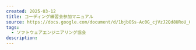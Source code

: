 ```yaml
---
created: 2025-03-12
title: コーディング練習会参加マニュアル
source: https://docs.google.com/document/d/1bjbOSs-Ac0G_cjVzJ2Qd8URoU_0BNirZ8utS3CUAeLE/edit?tab=t.0#heading=h.y1cq1o8g4nbl
tags:
  - ソフトウェアエンジニアリング協会
description:
---
```


